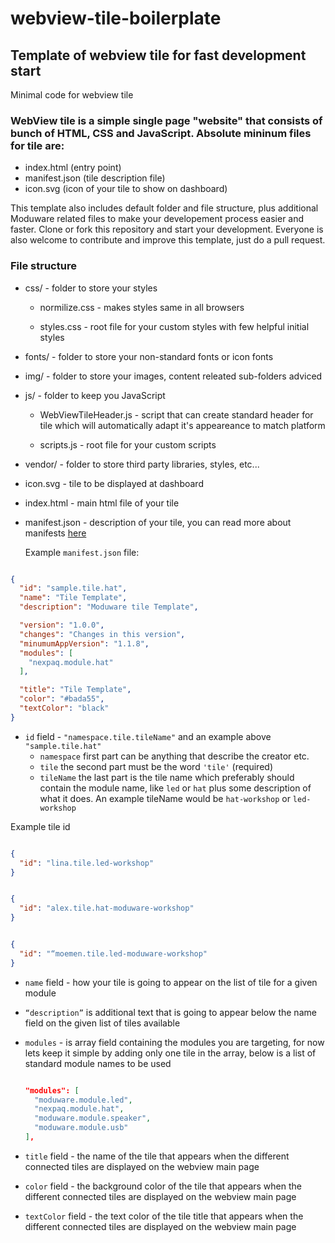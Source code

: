 # webview-tile-boilerplate

## Template of webview tile for fast development start
Minimal code for webview tile

### WebView tile is a simple single page "website" that consists of bunch of HTML, CSS and JavaScript. Absolute mininum files for tile are:

- index.html (entry point)
- manifest.json (tile description file)
- icon.svg (icon of your tile to show on dashboard)

This template also includes default folder and file structure, plus additional Moduware related files to make your developement process easier and faster. Clone or fork this repository and start your development. Everyone is also welcome to contribute and improve this template, just do a pull request.

### File structure

- css/ - folder to store your styles

  - normilize.css - makes styles same in all browsers

  - styles.css - root file for your custom styles with few helpful initial styles

- fonts/ - folder to store your non-standard fonts or icon fonts

- img/ - folder to store your images, content releated sub-folders adviced

- js/ - folder to keep you JavaScript
  - WebViewTileHeader.js - script that can create standard header for tile which will automatically adapt it's appeareance to match platform

  - scripts.js - root file for your custom scripts

- vendor/ - folder to store third party libraries, styles, etc...

- icon.svg - tile to be displayed at dashboard

- index.html - main html file of your tile

- manifest.json - description of your tile, you can read more about manifests [here](https://moduware.github.io/manifest-generator/)

  Example `manifest.json` file:

```json

{
  "id": "sample.tile.hat",
  "name": "Tile Template",
  "description": "Moduware tile Template",

  "version": "1.0.0",
  "changes": "Changes in this version",
  "minumumAppVersion": "1.1.8",
  "modules": [
    "nexpaq.module.hat"
  ],

  "title": "Tile Template",
  "color": "#bada55",
  "textColor": "black"
}

```

  - `id` field - `"namespace.tile.tileName"` and an example above `"sample.tile.hat"`
    - `namespace` first part can be anything that describe the creator etc.
    - `tile` the second part must be the word `'tile'` (required)
    - `tileName` the last part is the tile name which preferably should contain the module name, like `led` or `hat` plus some description of what it does. An example tileName would be `hat-workshop` or `led-workshop`

  Example tile id

  ```json

  {
    "id": "lina.tile.led-workshop"
  }

  ```

  ```json

  {
    "id": "alex.tile.hat-moduware-workshop"
  }

  ```

  ```json

  {
    "id": "“moemen.tile.led-moduware-workshop"
  }

  ```

  - `name` field - how your tile is going to appear on the list of tile for a given module

  - `“description”` is additional text that is going to appear below the name field on the given list of tiles available

  - `modules` -  is array field containing the modules you are targeting, for now lets keep it simple by adding only one tile in the array, below is a list of standard module names to be used

    ```json

    "modules": [
      "moduware.module.led",
      "nexpaq.module.hat",
      "moduware.module.speaker",
      "moduware.module.usb"
    ],

    ```
  - `title` field - the name of the tile that appears when the different connected tiles are displayed on the webview main page

  - `color` field - the background color of the tile that appears when the different connected tiles are displayed on the webview main page

  - `textColor` field - the text color of the tile title that appears when the different connected tiles are displayed on the webview main page
